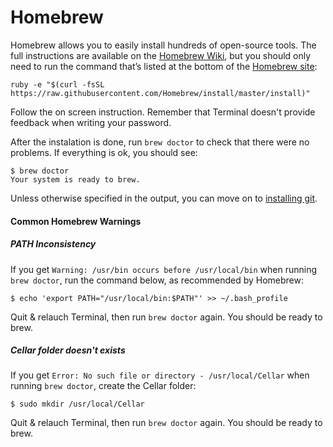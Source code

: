 # Homebrew

Homebrew allows you to easily install hundreds of open-source tools. The full instructions are available on the [Homebrew Wiki](https://github.com/Homebrew/homebrew/wiki/Installation), but you should only need to run the command that’s listed at the bottom of the [Homebrew site](http://brew.sh):

`ruby -e "$(curl -fsSL https://raw.githubusercontent.com/Homebrew/install/master/install)"`

Follow the on screen instruction. Remember that Terminal doesn't provide feedback when writing your password.

After the instalation is done, run `brew doctor` to check that there were no problems. If everything is ok, you should see:

```
$ brew doctor
Your system is ready to brew.
```

Unless otherwise specified in the output, you can move on to [installing git](git/README.md).

#### Common Homebrew Warnings

##### PATH Inconsistency

If you get `Warning: /usr/bin occurs before /usr/local/bin` when running `brew doctor`, run the command below, as recommended by Homebrew:

`$ echo 'export PATH="/usr/local/bin:$PATH"' >> ~/.bash_profile`

Quit & relauch Terminal, then run `brew doctor` again. You should be ready to brew.

##### Cellar folder doesn't exists

If you get `Error: No such file or directory - /usr/local/Cellar` when running `brew doctor`, create the Cellar folder:

`$ sudo mkdir /usr/local/Cellar`

Quit & relauch Terminal, then run `brew doctor` again. You should be ready to brew.






